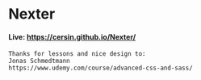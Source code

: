 # Nexter

#### Live: https://cersin.github.io/Nexter/

~~~~
Thanks for lessons and nice design to:
Jonas Schmedtmann
https://www.udemy.com/course/advanced-css-and-sass/

